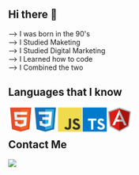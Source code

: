## Hi there 👋 ##

--> I was born in the 90's <br>
--> I Studied Maketing <br>
--> I Studied Digital Marketing <br>
--> I Learned how to code <br>
--> I Combined the two <br>

## Languages that I know ##

<div>
<img align="left" width="50" height="50" src='https://raw.githubusercontent.com/devicons/devicon/master/icons/html5/html5-original.svg'>
<img align="left" width="50" height="50" src='https://raw.githubusercontent.com/devicons/devicon/master/icons/css3/css3-original.svg'>
<img align="left" width="50" height="50" src='https://raw.githubusercontent.com/devicons/devicon/master/icons/javascript/javascript-original.svg'>
<img align="left" width="50" height="50" src='https://raw.githubusercontent.com/devicons/devicon/master/icons/typescript/typescript-original.svg'>
<img align="left" width="50" height="50" src='https://raw.githubusercontent.com/devicons/devicon/master/icons/angularjs/angularjs-original.svg'>
</div><br>
<br>

## Contact Me ##  

<a href="mailto:joaoafonso386@gmail.com">
  <img src="https://img.shields.io/badge/Gmail-D14836?style=for-the-badge&logo=gmail&logoColor=white">
</a>
